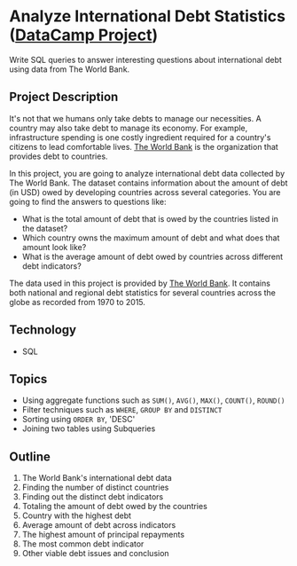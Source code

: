 # Analyze International Debt Statistics ([DataCamp Project](https://www.datacamp.com/))
Write SQL queries to answer interesting questions about international debt using data from The World Bank.
## Project Description
It's not that we humans only take debts to manage our necessities. A country may also take debt to manage its economy. For example, infrastructure spending is one costly ingredient required for a country's citizens to lead comfortable lives. [The World Bank](https://www.worldbank.org/) is the organization that provides debt to countries.

In this project, you are going to analyze international debt data collected by The World Bank. The dataset contains information about the amount of debt (in USD) owed by developing countries across several categories. You are going to find the answers to questions like:

- What is the total amount of debt that is owed by the countries listed in the dataset?
- Which country owns the maximum amount of debt and what does that amount look like?
- What is the average amount of debt owed by countries across different debt indicators?

The data used in this project is provided by [The World Bank](https://www.worldbank.org/). It contains both national and regional debt statistics for several countries across the globe as recorded from 1970 to 2015.
## Technology
- SQL
## Topics
- Using aggregate functions such as `SUM()`, `AVG()`, `MAX()`, `COUNT()`, `ROUND()` 
- Filter techniques such as `WHERE`, `GROUP BY` and `DISTINCT`
- Sorting using `ORDER BY`, 'DESC'
- Joining two tables using Subqueries
## Outline
1. The World Bank's international debt data
2. Finding the number of distinct countries
3. Finding out the distinct debt indicators
4. Totaling the amount of debt owed by the countries
5. Country with the highest debt
6. Average amount of debt across indicators
7. The highest amount of principal repayments
8. The most common debt indicator
9. Other viable debt issues and conclusion
